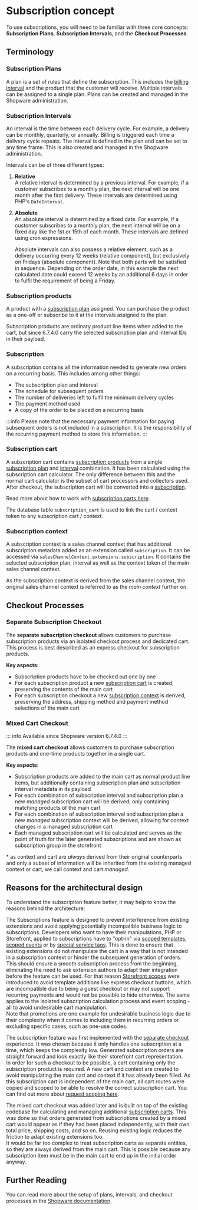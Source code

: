 # Subscription concept

To use subscriptions, you will need to be familiar with three core concepts: **Subscription Plans**, **Subscription Intervals**, and the **Checkout Processes**.

## Terminology

### Subscription Plans

A plan is a set of rules that define the subscription.
This includes the [billing interval](#subscription-intervals) and the product that the customer will receive.
Multiple intervals can be assigned to a single plan.
Plans can be created and managed in the Shopware administration.

### Subscription Intervals

An interval is the time between each delivery cycle.
For example, a delivery can be monthly, quarterly, or annually.
Billing is triggered each time a delivery cycle repeats.
The interval is defined in the plan and can be set to any time frame.
This is also created and managed in the Shopware administration.

Intervals can be of three different types:

1. **Relative**  
   A relative interval is determined by a previous interval.
   For example, if a customer subscribes to a monthly plan, the next interval will be one month after the first delivery.
   These intervals are determined using PHP's `DateInterval`.

2. **Absolute**  
   An absolute interval is determined by a fixed date.
   For example, if a customer subscribes to a monthly plan, the next interval will be on a fixed day like the 1st or 15th of each month.
   These intervals are defined using cron expressions.

   Absolute intervals can also possess a relative element, such as a delivery occurring every 12 weeks (relative component), but exclusively on Fridays (absolute component).
   Note that both parts will be satisfied in sequence.
   Depending on the order date, in this example the next calculated date could exceed 12 weeks by an additional 6 days in order to fulfil the requirement of being a Friday.

### Subscription products

A product with a [subscription plan](#subscription-plans) assigned.
You can purchase the product as a one-off or subscribe to it at the intervals assigned to the plan.

Subscription products are ordinary product line items when added to the cart, but since 6.7.4.0 carry the selected subscription plan and interval IDs in their payload.

### Subscription

A subscription contains all the information needed to generate new orders on a recurring basis.
This includes among other things:

- The subscription plan and interval
- The schedule for subsequent orders
- The number of deliveries left to fulfil the minimum delivery cycles
- The payment method used
- A copy of the order to be placed on a recurring basis

:::info
Please note that the necessary payment information for paying subsequent orders is not included in a subscription.
It is the responsibility of the recurring payment method to store this information.
:::

### Subscription cart

A subscription cart contains [subscription products](#subscription-products) from a single [subscription plan](#subscription-plans) and [interval](#subscription-intervals) combination.
It has been calculated using the subscription cart calculator.
The only difference between this and the normal cart calculator is the subset of cart processors and collectors used.
After checkout, the subscription cart will be converted into a [subscription](#subscription).

Read more about how to work with [subscription carts here](./guides/separate-checkout.md#how-to-manipulate-cart).

The database table `subscription_cart` is used to link the cart / context token to any subscription cart / context.

### Subscription context

A subscription context is a sales channel context that has additional subscription metadata added as an extension called `subscription`.
It can be accessed via `salesChannelContext.extensions.subscription`.
It contains the selected subscription plan, interval as well as the context token of the main sales channel context.

As the subscription context is derived from the sales channel context, the original sales channel context is referred to as the _main context_ further on.

## Checkout Processes

### Separate Subscription Checkout

The **separate subscription checkout** allows customers to purchase subscription products via an isolated checkout process and dedicated cart.
This process is best described as an express checkout for subscription products.

**Key aspects:**

- Subscription products have to be checked out one by one
- For each subscription product a new [subscription cart](#subscription-cart) is created, preserving the contents of the main cart
- For each subscription checkout a new [subscription context](#subscription-context) is derived, preserving the address, shipping method and payment method selections of the main cart

### Mixed Cart Checkout

::: info
Available since Shopware version 6.7.4.0
:::

The **mixed cart checkout** allows customers to purchase subscription products and one-time products together in a single cart.

**Key aspects:**

- Subscription products are added to the main cart as normal product line items, but additionally containing subscription plan and subscription interval metadata in its payload
- For each combination of subscription interval and subscription plan a new _managed_ subscription cart will be derived, only containing matching products of the main cart
- For each combination of subscription interval and subscription plan a new _managed_ subscription context will be derived, allowing for context changes in a managed subscription cart
- Each managed subscription cart will be calculated and serves as the point of truth for the later generated subscriptions and are shown as subscription group in the storefront

\* as context and cart are _always_ derived from their original counterparts and only a subset of information will be inherited from the existing managed context or cart, we call context and cart _managed_.

## Reasons for the architectural design

To understand the subscription feature better, it may help to know the reasons behind the architecture:

The Subscriptions feature is designed to prevent interference from existing extensions and avoid applying potentially incompatible business logic to subscriptions.
Developers who want to have their manipulations, PHP or Storefront, applied to subscriptions have to "opt-in" via [scoped templates](guides/template-scoping.md), [scoped events](guides/separate-checkout.md#events) or by [special service tags](guides/separate-checkout.md#manipulate-subscription-cart).
This is done to ensure that existing extensions do not manipulate the cart in a way that is not intended in a subscription context or hinder the subsequent generation of orders.
This should ensure a smooth subscription process from the beginning, eliminating the need to ask extension authors to adapt their integration before the feature can be used.
For that reason [Storefront scopes](guides/template-scoping.md) were introduced to avoid template additions like express checkout buttons, which are incompatible due to being a guest checkout or may not support recurring payments and would not be possible to hide otherwise.
The same applies to the isolated subscription calculation process and event scoping - all to avoid undesirable cart manipulation.\
Note that promotions are one example for undesirable business logic due to their complexity when it comes to including them in recurring orders or excluding specific cases, such as one-use codes.

The subscription feature was first implemented with the [separate checkout](#separate-subscription-checkout) experience.
It was chosen because it only handles one subscription at a time, which keeps the complexity low.
Generated subscription orders are straight forward and look exactly like their storefront cart representation.\
In order for such a checkout to be possible, a cart containing only the subscription product is required.
A new cart and context are created to avoid manipulating the main cart and context if it has already been filled.
As this subscription cart is independent of the main cart, all cart routes were copied and scoped to be able to resolve the correct subscription cart. You can find out more about [request scoping here](./guides/separate-checkout.md#request-scoping).

The mixed cart checkout was added later and is built on top of the existing codebase for calculating and managing additional [subscription carts](#subscription-cart).
This was done so that orders generated from subscriptions created by a mixed cart would appear as if they had been placed independently, with their own total price, shipping costs, and so on.
Reusing existing logic reduces the friction to adapt existing extensions too.\
It would be far too complex to treat subscription carts as separate entities, so they are always derived from the main cart.
This is possible because any subscription item must be in the main cart to end up in the initial order anyway.

## Further Reading

You can read more about the setup of plans, intervals, and checkout processes in the [Shopware documentation](https://docs.shopware.com/en/shopware-6-en/settings/shop/subscriptions).
